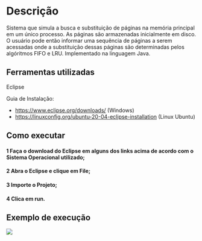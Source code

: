 # Descrição

Sistema que simula a busca e substituição de páginas na memória
principal em um único processo. As páginas são armazenadas inicialmente em disco. O
usuário pode então informar uma sequência de páginas a serem acessadas onde a
substituição dessas páginas são determinadas pelos algóritmos FIFO e LRU. Implementado na linguagem Java.

## Ferramentas utilizadas

Eclipse

Guia de Instalação:

- https://www.eclipse.org/downloads/ (Windows)
- https://linuxconfig.org/ubuntu-20-04-eclipse-installation (Linux Ubuntu)

## Como executar

#### 1 Faça o download do Eclipse em alguns dos links acima de acordo com o Sistema Operacional utilizado;
#### 2 Abra o Eclipse e clique em File;
#### 3 Importe o Projeto;
#### 4 Clica em run.

## Exemplo de execução

[![](http://img.youtube.com/vi/ytYXDrCJd78/0.jpg)](http://www.youtube.com/watch?v=ytYXDrCJd78 "")





